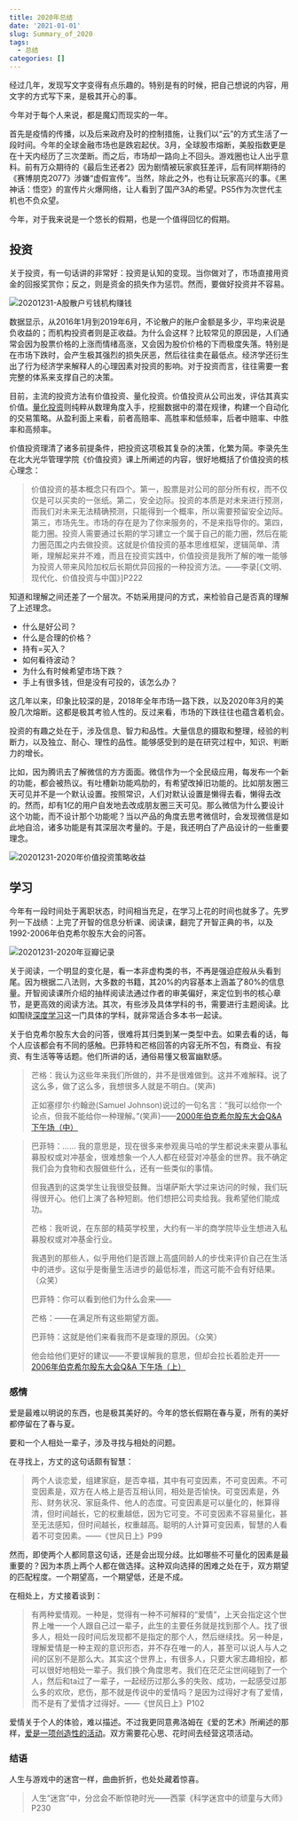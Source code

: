 ```yaml
---
title: 2020年总结
date: '2021-01-01'
slug: Summary_of_2020
tags:
  - 总结
categories: []
---
```


经过几年，发现写文字变得有点乐趣的。特别是有的时候，把自己想说的内容，用文字的方式写下来，是极其开心的事。

今年对于每个人来说，都是魔幻而现实的一年。

首先是疫情的传播，以及后来政府及时的控制措施，让我们以“云”的方式生活了一段时间。今年的全球金融市场也是跌宕起伏。3月，全球股市熔断，美股指数更是在十天内经历了三次垄断。而之后，市场却一路向上不回头。游戏圈也让人出乎意料。前有万众期待的《最后生还者2》因为剧情被玩家疯狂差评，后有同样期待的《赛博朋克2077》涉嫌“虚假宣传”。当然，除此之外，也有让玩家高兴的事。《黑神话：悟空》的宣传片火爆网络，让人看到了国产3A的希望。PS5作为次世代主机也不负众望。

今年，对于我来说是一个悠长的假期，也是一个值得回忆的假期。

## 投资

关于投资，有一句话讲的非常好：投资是认知的变现。当你做对了，市场直接用资金的回报奖赏你；反之，则是资金的损失作为惩罚。然而，要做好投资并不容易。

![20201231-A股散户亏钱机构赚钱](https://i.loli.net/2020/12/31/zrScxDeQYhFM1vt.png)

数据显示，从2016年1月到2019年6月，不论散户的账户金额是多少，平均来说是负收益的；而机构投资者则是正收益。为什么会这样？比较常见的原因是，人们通常会因为股票价格的上涨而情绪高涨，又会因为股价价格的下而极度失落。特别是在市场下跌时，会产生极其强烈的损失厌恶，然后往往卖在最低点。经济学还衍生出了行为经济学来解释人的心理因素对投资的影响。对于投资而言，往往需要一套完整的体系来支撑自己的决策。

目前，主流的投资方法有价值投资、量化投资。价值投资从公司出发，评估其真实价值。[量化投资](https://www.wuxiaoda.cn/post/quantitative_stock_select_strategy/)则纯粹从数理角度入手，挖掘数据中的潜在规律，构建一个自动化的交易策略。从盈利面上来看，前者高赔率、高胜率和低频率，后者中赔率、中胜率和高频率。

价值投资理清了诸多前提条件，把投资这项极其复杂的决策，化繁为简。李录先生在北大光华管理学院《价值投资》课上所阐述的内容，很好地概括了价值投资的核心理念：

> 价值投资的基本概念只有四个。第一，股票是对公司的部分所有权，而不仅仅是可以买卖的一张纸。第二，安全边际。投资的本质是对未来进行预测，而我们对未来无法精确预测，只能得到一个概率，所以需要预留安全边际。第三，市场先生。市场的存在是为了你来服务的，不是来指导你的。第四，能力圈。投资人需要通过长期的学习建立一个属于自己的能力圈，然后在能力圈范围之内去做投资。这就是价值投资的基本思维框架，逻辑简单、清晰，理解起来并不难，而且在投资实践中，价值投资是我所了解的唯一能够为投资人带来风险加权后长期优异回报的一种投资方法。——李录[《文明、现代化、价值投资与中国》]P222

知道和理解之间还差了一个层次。不妨采用提问的方式，来检验自己是否真的理解了上述理念。

* 什么是好公司？
* 什么是合理的价格？
* 持有=买入？
* 如何看待波动？
* 为什么有时候希望市场下跌？
* 手上有很多钱，但是没有可投的，该怎么办？

这几年以来，印象比较深的是，2018年全年市场一路下跌，以及2020年3月的美股几次熔断。这都是极其考验人性的。反过来看，市场的下跌往往也蕴含着机会。

投资的有趣之处在于，涉及信息、智力和品性。大量信息的摄取和整理，经验的判断力，以及独立、耐心、理性的品性。能够感受到的是在研究过程中，知识、判断力的增长。

比如，因为腾讯去了解微信的方方面面。微信作为一个全民级应用，每发布一个新的功能，都会被热议。有吐槽新功能鸡肋的，有希望改掉旧功能的。比如朋友圈三天可见并不是一个默认设置。按照常识，人们对默认设置是懒得去看，懒得去改的。然而，却有1亿的用户自发地去改成朋友圈三天可见。那么微信为什么要设计这个功能，而不设计那个功能呢？当以产品的角度去思考微信时，会发现微信是如此地自洽，诸多功能是有其深层次考量的。于是，我还明白了产品设计的一些重要理念。

![20201231-2020年价值投资策略收益](https://i.loli.net/2021/01/01/t19iuqoerVN8YdO.png)

## 学习

今年有一段时间处于离职状态，时间相当充足，在学习上花的时间也就多了。先罗列一下战绩：上完了开智的信息分析课、阅读课，翻完了开智正典的书，以及1992-2006年伯克希尔股东大会的问答。

![20201231-2020年豆瓣记录](https://i.loli.net/2021/01/01/iFenXZVJwsf8Dh6.png)

关于阅读，一个明显的变化是，看一本非虚构类的书，不再是强迫症般从头看到尾。因为根据二八法则，大多数的书籍，其20%的内容基本上涵盖了80%的信息量。开智阅读课所介绍的抽样阅读法通过作者的审美偏好，来定位到书的核心章节，是更高效的阅读方法。其次，有些涉及具体学科的书，需要进行主题阅读。比如围绕[深度学习](https://www.wuxiaoda.cn/post/how_master_dl_month/)这一门具体的学科，就非常适合多本书一起读。

关于伯克希尔股东大会的问答，很难将其归类到某一类型中去。如果去看的话，每个人应该都会有不同的感触。巴菲特和芒格回答的内容无所不包，有商业、有投资、有生活等等话题。他们所讲的话，通俗易懂又极富幽默感。

> 芒格：我认为这些年来我们所做的，并不是很难做到。这并不难解释。说了这么多，做了这么多，我想很多人就是不明白。(笑声)
>
> 正如塞缪尔·约翰逊(Samuel Johnson)说过的一句名言：“我可以给你一个论点，但我不能给你一种理解。”(笑声)——[2000年伯克希尔股东大会Q&A 下午场（中）](https://github.com/wuxiaoda/BRK-Annual-Meeting/blob/master/2000/2000%E5%B9%B4%E4%BC%AF%E5%85%8B%E5%B8%8C%E5%B0%94%E8%82%A1%E4%B8%9C%E5%A4%A7%E4%BC%9AQ%26A%20%E4%B8%8B%E5%8D%88%E5%9C%BA%EF%BC%88%E4%B8%AD%EF%BC%89.md)



> 巴菲特：...... 我的意思是，现在很多来参观奥马哈的学生都说未来要从事私募股权或对冲基金，很难想象一个人人都在经营对冲基金的世界。我不确定我们会为食物和衣服做些什么，还有一些类似的事情。
>
> 但我遇到的这类学生让我很受鼓舞。当堪萨斯大学过来访问的时候，我们玩得很开心。他们上演了各种短剧。他们想把公司卖给我。我希望他们能成功。
>
> 芒格：我听说，在东部的精英学校里，大约有一半的商学院毕业生想进入私募股权或对冲基金行业。
>
> 我遇到的那些人，似乎用他们是否跟上高盛同龄人的步伐来评价自己在生活中的进步。这似乎是衡量生活进步的最低标准，而这可能不会有好结果。（众笑）
>
> 巴菲特：你可以看到他们为什么会来——
>
> 芒格：——在满足所有这些期望方面。
>
> 巴菲特：这就是他们来看我而不是查理的原因。（众笑）
>
> 他会给他们更好的建议——不要误解我的意思，但却会拉长着脸走开——[2006年伯克希尔股东大会Q&A 下午场（上）](https://github.com/wuxiaoda/BRK-Annual-Meeting/blob/master/2006/2006%E5%B9%B4%E4%BC%AF%E5%85%8B%E5%B8%8C%E5%B0%94%E8%82%A1%E4%B8%9C%E5%A4%A7%E4%BC%9AQ%26A%20%E4%B8%8B%E5%8D%88%E5%9C%BA%EF%BC%88%E4%B8%8A%EF%BC%89.md)

### 感情

爱是最难以明说的东西，也是极其美好的。今年的悠长假期在春与夏，所有的美好都停留在了春与夏。

要和一个人相处一辈子，涉及寻找与相处的问题。

在寻找上，方丈的这句话颇有智慧：

> 两个人谈恋爱，组建家庭，是否幸福，其中有可变因素，不可变因素。不可变因素是，双方在人格上是否互相认同，相处是否愉快。可变因素是，外形、财务状况、家庭条件、他人的态度。可变因素是可以量化的，帐算得清，但时间越长，它的权重越低，因为它可变。不可变因素不容易量化，甚至无法感知，但时间越长，权重越高。聪明的人计算可变因素，智慧的人看着不可变因素。——《世风日上》P99

然而，即使两个人都同意这句话，还是会出现分歧。比如哪些不可量化的因素是最重要的？因为本质上两个人都在做选择。这种双向选择的困难之处在于，双方期望的匹配程度。一个期望高，一个期望低，还是不成。

在相处上，方丈接着谈到：

> 有两种爱情观。一种是，觉得有一种不可解释的“爱情”，上天会指定这个世界上唯一一个人跟自己过一辈子，此生的主要任务就是找到那个人。找了很多人，相处一段时间后发现都不是指定的那个人，然后继续找。另一种是，理解爱情是一种主观的意识形态，并不存在唯一的人，甚至可以说人与人之间的区别不是那么大。其实这个世界上，有很多人，只要大家志趣相投，都可以很好地相处一辈子。我们换个角度思考。我们在茫茫尘世间碰到了一个人，然后和ta过了一辈子，一起经历过那么多的失败、成功，一起感受过那么多的欢欣，悲伤，那不就是传说中的爱情吗？是因为过得好才有了爱情，而不是有了爱情才过得好。——《世风日上》P102

爱情关于个人的体验，难以描述。不过我更同意弗洛姆在《爱的艺术》所阐述的那样，[爱是一项创造性的活动](https://www.wuxiaoda.cn/post/notes_of_love_art/)。双方需要花心思、花时间去经营这项活动。

### 结语

人生与游戏中的迷宫一样，曲曲折折，也处处藏着惊喜。

> 人生“迷宫”中，分岔会不断惊艳时光——西蒙《科学迷宫中的顽童与大师》P230
